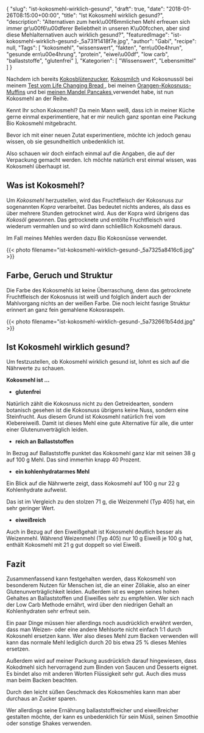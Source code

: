 {
    "slug": "ist-kokosmehl-wirklich-gesund",
    "draft": true,
    "date": "2018-01-26T08:15:00+00:00",
    "title": "Ist Kokosmehl wirklich gesund?",
    "description": "Alternativen zum herk\u00f6mmlichen Mehl erfreuen sich immer gr\u00f6\u00dferer Beliebtheit in unseren K\u00fcchen, aber sind diese Mehlalternativen auch wirklich gesund?",
    "featuredImage": "ist-kokosmehl-wirklich-gesund-_5a731f1418f7e.jpg",
    "author": "Gabi",
    "recipe": null,
    "Tags": [
        "kokosmehl",
        "wissenswert",
        "fakten",
        "ern\u00e4hrun",
        "gesunde ern\u00e4hrung",
        "protein",
        "eiwei\u00df",
        "low carb",
        "ballaststoffe",
        "glutenfrei"
    ],
    "Kategorien": [
        "Wissenswert",
        "Lebensmittel"
    ]
}

Nachdem ich bereits  [Kokosblütenzucker](https://kochfokus.de/artikel/bananenbrot-im-mueslischaelchen-ein-schaelchen-voll-glueck/ "Kokosblütenzucker"), [Kokosmilch](https://kochfokus.de/artikel/goldener-herbst-porridge/ "Kokosmilch") und Kokosnussöl bei meinem [Test vom Life Changing Bread ](https://kochfokus.de/artikel/the-life-changing-bread-im-test/ "Test vom Life Changing Bread "), bei meinen [Orangen-Kokosnuss- Muffins](https://kochfokus.de/artikel/orangen-kokosnuss-muffins/ "Orangen-Kokosnuss- Muffins") und bei [meinen Mandel Pancakes ](https://kochfokus.de/artikel/mandel-pancakes/ "meinen Mandel Pancakes ") verwendet habe, ist nun Kokosmehl an der Reihe.

Kennt Ihr schon Kokosmehl? Da mein Mann weiß, dass ich in meiner Küche gerne einmal experimentiere, hat er mir neulich ganz spontan eine Packung Bio Kokosmehl mitgebracht.

Bevor ich mit einer neuen Zutat experimentiere, möchte ich jedoch genau wissen, ob sie gesundheitlich unbedenklich ist.

Also schauen wir doch einfach einmal auf die Angaben, die auf der Verpackung gemacht werden. Ich möchte natürlich erst einmal wissen, was Kokosmehl überhaupt ist.

## Was ist Kokosmehl?

Um *Kokosmehl* herzustellen, wird das Fruchtfleisch der Kokosnuss zur sogenannten *Kopra* verarbeitet. Das bedeutet nichts anderes, als dass es über mehrere Stunden getrocknet wird. Aus der Kopra wird übrigens das *Kokosöl* gewonnen. Das getrocknete und entölte Fruchtfleisch wird wiederum vermahlen und so wird dann schließlich Kokosmehl daraus.

Im Fall meines Mehles werden dazu Bio Kokosnüsse verwendet.

{{< photo filename="ist-kokosmehl-wirklich-gesund-_5a7325a8416c6.jpg" >}}

## Farbe, Geruch und Struktur

Die Farbe des Kokosmehls ist keine Überraschung, denn das getrocknete Fruchtfleisch der Kokosnuss ist weiß und folglich ändert auch der Mahlvorgang nichts an der weißen Farbe. Die noch leicht fasrige Struktur erinnert an ganz fein gemahlene Kokosraspeln.

{{< photo filename="ist-kokosmehl-wirklich-gesund-_5a732661b54dd.jpg" >}}

## Ist Kokosmehl wirklich gesund?

Um festzustellen, ob Kokosmehl wirklich gesund ist, lohnt es sich auf die Nährwerte zu schauen.

**Kokosmehl ist ...**


- **glutenfrei**

Natürlich zählt die Kokosnuss nicht zu den Getreidearten, sondern botanisch gesehen ist die Kokosnuss übrigens keine Nuss, sondern eine Steinfrucht. Aus diesem Grund ist Kokosmehl natürlich frei vom Klebereiweiß. Damit ist dieses Mehl eine gute Alternative für alle, die unter einer Glutenunverträglich leiden.

- **reich an Ballaststoffen**

In Bezug auf Ballaststoffe punktet das Kokosmehl ganz klar mit seinen 38 g auf 100 g Mehl. Das sind immerhin knapp 40 Prozent.

- **ein kohlenhydratarmes Mehl**

Ein Blick auf die Nährwerte zeigt, dass Kokosmehl auf 100 g nur 22 g Kohlenhydrate aufweist.

Das ist im Vergleich zu den stolzen 71 g, die Weizenmehl (Typ 405) hat, ein sehr geringer Wert.

- **eiweißreich**

Auch in Bezug auf den Eiweißgehalt ist Kokosmehl deutlich besser als Weizenmehl. Während Weizenmehl (Typ 405) nur 10 g Eiweiß je 100 g hat, enthält Kokosmehl mit 21 g gut doppelt so viel Eiweiß.

## Fazit

Zusammenfassend kann festgehalten werden, dass Kokosmehl von besonderem Nutzen für Menschen ist, die an einer Zöliakie, also an einer  Glutenunverträglichkeit leiden. Außerdem ist es wegen seines hohen Gehaltes an Ballaststoffen und Eiweißes sehr zu empfehlen. Wer sich nach der Low Carb Methode ernährt, wird über den niedrigen Gehalt an Kohlenhydraten sehr erfreut sein.

Ein paar Dinge müssen hier allerdings noch ausdrücklich erwähnt werden, dass man Weizen- oder eine andere Mehlsorte nicht einfach 1:1 durch Kokosnehl ersetzen kann. Wer also dieses Mehl zum Backen verwenden will kann das normale Mehl lediglich durch 20 bis etwa 25 % dieses Mehles ersetzen.

Außerdem wird auf meiner Packung ausdrücklich darauf hingewiesen, dass Kokodmehl sich hervorragend zum Binden von Saucen und Desserts eignet. Es bindet also mit anderen Worten Flüssigkeit sehr gut. Auch dies muss man beim Backen beachten.

Durch den leicht süßen Geschmack des Kokosmehles kann man aber durchaus an Zucker sparen.

Wer allerdings seine Ernährung ballaststoffreicher und eiweißreicher gestalten möchte, der kann es unbedenklich für sein Müsli, seinen Smoothie oder sonstige Shakes verwenden.